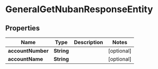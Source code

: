 

# GeneralGetNubanResponseEntity


## Properties

| Name | Type | Description | Notes |
|------------ | ------------- | ------------- | -------------|
|**accountNumber** | **String** |  |  [optional] |
|**accountName** | **String** |  |  [optional] |



